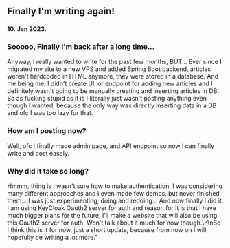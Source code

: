 ## Finally I'm writing again!

#### 10. Jan 2023.

### Sooooo, Finally I'm back after a long time...

Anyway, I really wanted to write for the past few months, BUT... Ever since I migrated my site to a new VPS and added Spring Boot backend, articles weren't hardcoded in HTML anymore, they were stored in a database. And me being me, I didn't create UI, or endpoint for adding new articles and I definitely wasn't going to be manually creating and inserting articles in DB. So as fucking stupid as it is I literally just wasn't posting anything even though I wanted, because the only way was directly inserting data in a DB and ofc I was too lazy for that.

### How am I posting now?

Well, ofc I finally made admin page, and API endpoint so now I can finally write and post easely.

### Why did it take so long?

Hmmm, thing is I wasn't sure how to make authentication, I was considering many different approaches and I even made few demos, but never finished them... I was just experimenting, doing and redoing... And now finally I did it. I am using KeyCloak Oauth2 server for auth and reason for it is that I have much bigger plans for the future, I'll make a website that will also be using this Oauth2 server for auth. Won't talk about it much for now though.\n\nSo I think this is it for now, just a short update, because from now on I will hopefully be writing a lot more."

